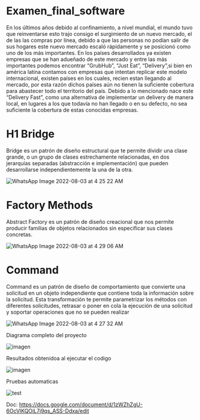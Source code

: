 
# Examen_final_software
En los últimos años debido al confinamiento, a nivel mundial, el mundo tuvo que reinventarse esto trajo consigo el surgimiento de un nuevo mercado, el de las las compras por línea, debido a que las personas no podían salir de sus hogares este nuevo mercado escaló rápidamente y se posicionó como uno de los más importantes.
En los países desarrollados ya existen empresas que se han adueñado de este mercado y entre las más importantes podemos encontrar “GrubHub”, “Just Eat”, “Delivery”,si bien en américa latina contamos con empresas que intentan replicar este modelo internacional, existen países en los cuales, recien estan llegando al mercado, por esta razón dichos países aún no tienen la suficiente cobertura para abastecer todo el territorio del país.
Debido a lo mencionado nace este “Delivery Fast”, como una alternativa de implementar un delivery de manera local, en lugares a los que todavía no han llegado o en su defecto, no sea suficiente la cobertura de estas conocidas empresas.

# H1 Bridge
Bridge es un patrón de diseño estructural que te permite dividir una clase grande, o un grupo de clases estrechamente relacionadas, en dos jerarquías separadas (abstracción e implementación) que pueden desarrollarse independientemente la una de la otra.

![WhatsApp Image 2022-08-03 at 4 25 22 AM](https://user-images.githubusercontent.com/79879867/182812724-ab09b91a-b381-48ad-b4a1-e48400699231.jpeg)



# Factory Methods
Abstract Factory es un patrón de diseño creacional que nos permite producir familias de objetos relacionados sin especificar sus clases concretas.

![WhatsApp Image 2022-08-03 at 4 29 06 AM](https://user-images.githubusercontent.com/79879867/182812931-ca79c0d0-3f52-41a5-941f-b7717ef58834.jpeg)


# Command

Command es un patrón de diseño de comportamiento que convierte una solicitud en un objeto independiente que contiene toda la información sobre la solicitud. Esta transformación te permite parametrizar los métodos con diferentes solicitudes, retrasar o poner en cola la ejecución de una solicitud y soportar operaciones que no se pueden realizar

![WhatsApp Image 2022-08-03 at 4 27 32 AM](https://user-images.githubusercontent.com/79879867/182812606-ff3c3fd2-408c-4dbf-b7d7-eaf530be346c.jpeg)

Diagrama completo del proyecto

![imagen](https://user-images.githubusercontent.com/79879867/182874839-c34d86a6-2d3f-4c0e-93db-d8d727e9d029.png)


Resultados obtenidoa al ejecutar el codigo


![imagen](https://user-images.githubusercontent.com/79879867/182863051-7e5b9c80-947b-4d10-86bb-ce6bbbdaac43.png)

Pruebas automaticas

![test](https://user-images.githubusercontent.com/79879867/183258164-284b6e88-3aed-479b-82b2-924de624be26.png)



Doc: https://docs.google.com/document/d/1zWZhZgU-6OcVlKQOiL7j9qs_ASS-Ddxa/edit
